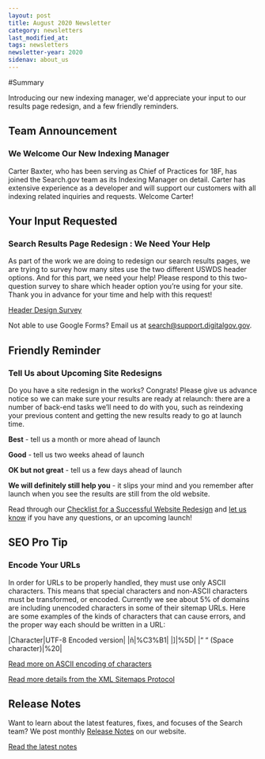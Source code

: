 ```yaml
---
layout: post
title: August 2020 Newsletter
category: newsletters
last_modified_at: 
tags: newsletters
newsletter-year: 2020
sidenav: about_us
---
```


#Summary 

Introducing our new indexing manager, we'd appreciate your input to our results page redesign, and a few friendly reminders.

## Team Announcement

### We Welcome Our New Indexing Manager

Carter Baxter, who has been serving as Chief of Practices for 18F, has joined the Search.gov team as its Indexing Manager on detail. Carter has extensive experience as a developer and will support our customers with all indexing related inquiries and requests. Welcome Carter!

## Your Input Requested

### Search Results Page Redesign : We Need Your Help

As part of the work we are doing to redesign our search results pages, we are trying to survey how many sites use the two different USWDS header options. And for this part, we need your help! Please respond to this two-question survey to share which header option you’re using for your site. Thank you in advance for your time and help with this request!

<a href="https://docs.google.com/forms/d/e/1FAIpQLSf4P2dCis42o7IU9uO4b6HUUpFZAPgw2DHKDYACWSp1kbPZew/viewform?usp=sf_link&amp;utm_campaign=Search.gov%20Newsletter&amp;utm_source=hs_email&amp;utm_medium=email&amp;_hsenc=p2ANqtz--D2RUBuOL4mVml4Vu6OZtPCtJhCk087OJfCUYgW5Dv0NEEfskH4vq2vwM28JasecWjm2z9">Header Design Survey</a>

Not able to use Google Forms? Email us at <a href="mailto:search@support.digitalgov.gov">search@support.digitalgov.gov</a>.

## Friendly Reminder

### Tell Us about Upcoming Site Redesigns

Do you have a site redesign in the works? Congrats! Please give us advance notice so we can make sure your results are ready at relaunch: there are a number of back-end tasks we’ll need to do with you, such as reindexing your previous content and getting the new results ready to go at launch time.

**Best** - tell us a month or more ahead of launch

**Good** - tell us two weeks ahead of launch

**OK but not great** - tell us a few days ahead of launch

**We will definitely still help you** - it slips your mind and you remember after launch when you see the results are still from the old website.

Read through our <a href="https://search.gov/manual/redesign.html?utm_campaign=Search.gov%20Newsletter&amp;utm_source=hs_email&amp;utm_medium=email&amp;_hsenc=p2ANqtz--D2RUBuOL4mVml4Vu6OZtPCtJhCk087OJfCUYgW5Dv0NEEfskH4vq2vwM28JasecWjm2z9">Checklist for a Successful Website Redesign</a> and <a href="mailto:search@support.digitalgov.gov" target="_blank">let us know</a> if you have any questions, or an upcoming launch!

## SEO Pro Tip

### Encode Your URLs

In order for URLs to be properly handled, they must use only ASCII characters. This means that special characters and non-ASCII characters must be transformed, or encoded. Currently we see about 5% of domains are including unencoded characters in some of their sitemap URLs. Here are some examples of the kinds of characters that can cause errors, and the proper way each should be written in a URL:

|Character|UTF-8 Encoded version|
|ñ|%C3%B1|
|]|%5D|
|“ “ (Space character)|%20|

<a href="https://www.w3schools.com/tags/ref_urlencode.ASP?utm_campaign=Search.gov%20Newsletter&amp;utm_source=hs_email&amp;utm_medium=email&amp;_hsenc=p2ANqtz--D2RUBuOL4mVml4Vu6OZtPCtJhCk087OJfCUYgW5Dv0NEEfskH4vq2vwM28JasecWjm2z9">Read more on ASCII encoding of characters</a>

<a href="https://www.sitemaps.org/protocol.html?utm_campaign=Search.gov%20Newsletter&amp;utm_source=hs_email&amp;utm_medium=email&amp;_hsenc=p2ANqtz--D2RUBuOL4mVml4Vu6OZtPCtJhCk087OJfCUYgW5Dv0NEEfskH4vq2vwM28JasecWjm2z9#escaping">Read more details from the XML Sitemaps Protocol</a>

## Release Notes

Want to learn about the latest features, fixes, and focuses of the Search team? We post monthly <a href="https://search.gov/tagged/release-notes/?utm_campaign=Search.gov%20Newsletter&amp;utm_source=hs_email&amp;utm_medium=email&amp;_hsenc=p2ANqtz--D2RUBuOL4mVml4Vu6OZtPCtJhCk087OJfCUYgW5Dv0NEEfskH4vq2vwM28JasecWjm2z9">Release Notes</a><span style="color: #212121;"> on our website.

<a href="https://search.gov/releases/july-2020.html?utm_campaign=Search.gov%20Newsletter&amp;utm_source=hs_email&amp;utm_medium=email&amp;_hsenc=p2ANqtz--D2RUBuOL4mVml4Vu6OZtPCtJhCk087OJfCUYgW5Dv0NEEfskH4vq2vwM28JasecWjm2z9">Read the latest notes</a>